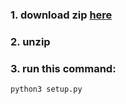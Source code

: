 
### 1. download zip [here](https://github.com/kellantech/login_database/archive/refs/tags/dev.zip)

### 2. unzip  

### 3. run this command:
```bash
python3 setup.py
```
